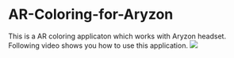 # AR-Coloring-for-Aryzon
This is a AR coloring applicaton which works with Aryzon headset.
Following video shows you how to use this application.
[![](http://img.youtube.com/vi/rhrWhC2OWLk/0.jpg)](http://www.youtube.com/watch?v=rhrWhC2OWLk "AR Coloring for Arizona")
